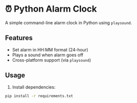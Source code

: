 # ⏰ Python Alarm Clock

A simple command-line alarm clock in Python using `playsound`.

## Features

- Set alarm in HH:MM format (24-hour)
- Plays a sound when alarm goes off
- Cross-platform support (via `playsound`)

## Usage

1. Install dependencies:

```bash
pip install -r requirements.txt
